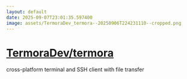 ```yaml
---
layout: default
date: 2025-09-07T23:01:35.597400
image: assets/TermoraDev_termora--20250906T224231110--cropped.png
---
```


# [TermoraDev/termora](https://github.com/TermoraDev/termora)

cross-platform terminal and SSH client with file transfer
